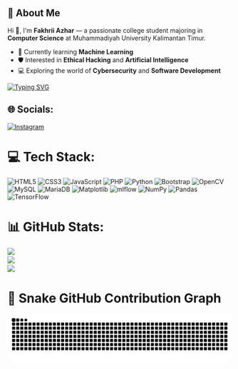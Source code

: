 ## 💫 About Me

Hi 👋, I'm **Fakhrii Azhar** — a passionate college student majoring in **Computer Science** at Muhammadiyah University Kalimantan Timur.

- 🌱 Currently learning **Machine Learning**
- 🛡️ Interested in **Ethical Hacking** and **Artificial Intelligence**
- 💻 Exploring the world of **Cybersecurity** and **Software Development**

[![Typing SVG](https://readme-typing-svg.demolab.com?font=Fira+Code&weight=900&pause=1000&color=009AFF&width=435&lines=Ethical+Hacking+and+Programmer)](https://git.io/typing-svg)

## 🌐 Socials:
[![Instagram](https://img.shields.io/badge/Instagram-%23E4405F.svg?logo=Instagram&logoColor=white)](https://instagram.com/riiazhr_) 

# 💻 Tech Stack:
![HTML5](https://img.shields.io/badge/html5-%23E34F26.svg?style=for-the-badge&logo=html5&logoColor=white) ![CSS3](https://img.shields.io/badge/css3-%231572B6.svg?style=for-the-badge&logo=css3&logoColor=white) ![JavaScript](https://img.shields.io/badge/javascript-%23323330.svg?style=for-the-badge&logo=javascript&logoColor=%23F7DF1E) ![PHP](https://img.shields.io/badge/php-%23777BB4.svg?style=for-the-badge&logo=php&logoColor=white) ![Python](https://img.shields.io/badge/python-3670A0?style=for-the-badge&logo=python&logoColor=ffdd54) ![Bootstrap](https://img.shields.io/badge/bootstrap-%238511FA.svg?style=for-the-badge&logo=bootstrap&logoColor=white) ![OpenCV](https://img.shields.io/badge/opencv-%23white.svg?style=for-the-badge&logo=opencv&logoColor=white) ![MySQL](https://img.shields.io/badge/mysql-4479A1.svg?style=for-the-badge&logo=mysql&logoColor=white) ![MariaDB](https://img.shields.io/badge/MariaDB-003545?style=for-the-badge&logo=mariadb&logoColor=white) ![Matplotlib](https://img.shields.io/badge/Matplotlib-%23ffffff.svg?style=for-the-badge&logo=Matplotlib&logoColor=black) ![mlflow](https://img.shields.io/badge/mlflow-%23d9ead3.svg?style=for-the-badge&logo=numpy&logoColor=blue) ![NumPy](https://img.shields.io/badge/numpy-%23013243.svg?style=for-the-badge&logo=numpy&logoColor=white) ![Pandas](https://img.shields.io/badge/pandas-%23150458.svg?style=for-the-badge&logo=pandas&logoColor=white) ![TensorFlow](https://img.shields.io/badge/TensorFlow-%23FF6F00.svg?style=for-the-badge&logo=TensorFlow&logoColor=white)
# 📊 GitHub Stats:
![](https://github-readme-stats.vercel.app/api?username=fakhriiazhar&theme=one_dark_pro&hide_border=false&include_all_commits=true&count_private=true)<br/>
![](https://github-readme-streak-stats.herokuapp.com/?user=fakhriiazhar&theme=one_dark_pro&hide_border=false)<br/>
![](https://github-readme-stats.vercel.app/api/top-langs/?username=fakhriiazhar&theme=one_dark_pro&hide_border=false&include_all_commits=true&count_private=true&layout=compact)

# 🐍 Snake GitHub Contribution Graph
<picture>
  <source media="(prefers-color-scheme: dark)" srcset="https://raw.githubusercontent.com/fakhriiazhar/fakhriiazhar/output/github-contribution-grid-snake-dark.svg" />
  <source media="(prefers-color-scheme: light)" srcset="https://raw.githubusercontent.com/fakhriiazhar/fakhriiazhar/output/github-contribution-grid-snake.svg" />
  <img alt="github-snake" src="https://raw.githubusercontent.com/fakhriiazhar/fakhriiazhar/output/github-contribution-grid-snake.svg" />
</picture>



<!-- Proudly created with GPRM ( https://gprm.itsvg.in ) -->
